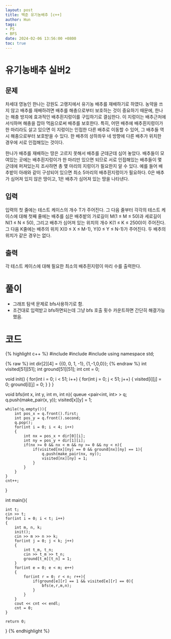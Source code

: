 ```yaml
---
layout: post
title: 백준 유기농배추 [c++]
author: Hun
tags:
- PS
- BFS
date: 2024-02-06 13:56:00 +0800
toc: true
---
```


# 유기농배추 실버2

## 문제
차세대 영농인 한나는 강원도 고랭지에서 유기농 배추를 재배하기로 하였다. 농약을 쓰지 않고 배추를 재배하려면 배추를 해충으로부터 보호하는 것이 중요하기 때문에, 한나는 해충 방지에 효과적인 배추흰지렁이를 구입하기로 결심한다. 이 지렁이는 배추근처에 서식하며 해충을 잡아 먹음으로써 배추를 보호한다. 특히, 어떤 배추에 배추흰지렁이가 한 마리라도 살고 있으면 이 지렁이는 인접한 다른 배추로 이동할 수 있어, 그 배추들 역시 해충으로부터 보호받을 수 있다. 한 배추의 상하좌우 네 방향에 다른 배추가 위치한 경우에 서로 인접해있는 것이다.

한나가 배추를 재배하는 땅은 고르지 못해서 배추를 군데군데 심어 놓았다. 배추들이 모여있는 곳에는 배추흰지렁이가 한 마리만 있으면 되므로 서로 인접해있는 배추들이 몇 군데에 퍼져있는지 조사하면 총 몇 마리의 지렁이가 필요한지 알 수 있다. 예를 들어 배추밭이 아래와 같이 구성되어 있으면 최소 5마리의 배추흰지렁이가 필요하다. 0은 배추가 심어져 있지 않은 땅이고, 1은 배추가 심어져 있는 땅을 나타낸다.

## 입력
입력의 첫 줄에는 테스트 케이스의 개수 T가 주어진다. 그 다음 줄부터 각각의 테스트 케이스에 대해 첫째 줄에는 배추를 심은 배추밭의 가로길이 M(1 ≤ M ≤ 50)과 세로길이 N(1 ≤ N ≤ 50), 그리고 배추가 심어져 있는 위치의 개수 K(1 ≤ K ≤ 2500)이 주어진다. 그 다음 K줄에는 배추의 위치 X(0 ≤ X ≤ M-1), Y(0 ≤ Y ≤ N-1)가 주어진다. 두 배추의 위치가 같은 경우는 없다.

## 출력
각 테스트 케이스에 대해 필요한 최소의 배추흰지렁이 마리 수를 출력한다.

# 풀이
- 그래프 탐색 문제로 bfs사용하기로 함.
- 조건대로 입력받고 bfs하면되는데 그냥 bfs 호출 횟수 카운트하면 간단히 해결가능했음.

# 코드
{% highlight c++ %}
#include <iostream>
#include <vector>
#include <queue>
using namespace std;

{% raw %}
int dir[2][4] = {{0, 0, 1, -1}, {1,-1,0,0}};
{% endraw %}
int visited[51][51];
int ground[51][51];
int cnt = 0;

void init()
{
    for(int i = 0; i < 51; i++)
    {
        for(int j = 0; j < 51; j++)
        {
            visited[i][j] = 0;
            ground[i][j] = 0;
        }
    }
}

void bfs(int x, int y, int m, int n){
    queue <pair<int, int> > q;
    q.push(make_pair(x, y));
    visited[x][y] = 1;

    while(!q.empty()){
        int pos_x = q.front().first;
        int pos_y = q.front().second;
        q.pop();
        for(int i = 0; i < 4; i++)
        {
            int nx = pos_x + dir[0][i];
            int ny = pos_y + dir[1][i];
            if(nx >= 0 && nx < m && ny >= 0 && ny < n){
                if(visited[nx][ny] == 0 && ground[nx][ny] == 1){
                    q.push(make_pair(nx, ny));
                    visited[nx][ny] = 1;
                }
            }
        }
    }
    cnt++;
}

int main(){

    int t;
    cin >> t;
    for(int i = 0; i < t; i++)
    {
        int m, n, k;
        init();
        cin >> m >> n >> k;
        for(int j = 0; j < k; j++)
        {
            int t_m, t_n;
            cin >> t_m >> t_n;
            ground[t_m][t_n] = 1;
        }
        for(int e = 0; e < m; e++)
        {
            for(int r = 0; r < n; r++){
                if(ground[e][r] == 1 && visited[e][r] == 0){
                    bfs(e,r,m,n);
                }
            }
        }
        cout << cnt << endl;
        cnt = 0;
    }

    return 0;
}
{% endhighlight %}

